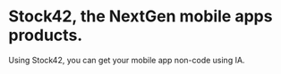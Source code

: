 # Stock42, the NextGen mobile apps products.

Using Stock42, you can get your mobile app non-code using IA.

